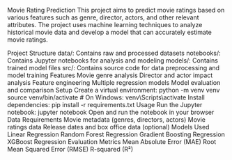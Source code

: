 Movie Rating Prediction
This project aims to predict movie ratings based on various features such as genre, director, actors, and other relevant attributes. The project uses machine learning techniques to analyze historical movie data and develop a model that can accurately estimate movie ratings.

Project Structure
data/: Contains raw and processed datasets
notebooks/: Contains Jupyter notebooks for analysis and modeling
models/: Contains trained model files
src/: Contains source code for data preprocessing and model training
Features
Movie genre analysis
Director and actor impact analysis
Feature engineering
Multiple regression models
Model evaluation and comparison
Setup
Create a virtual environment:
python -m venv venv
source venv/bin/activate  # On Windows: venv\Scripts\activate
Install dependencies:
pip install -r requirements.txt
Usage
Run the Jupyter notebook:
jupyter notebook
Open and run the notebook in your browser
Data Requirements
Movie metadata (genres, directors, actors)
Movie ratings data
Release dates and box office data (optional)
Models Used
Linear Regression
Random Forest Regression
Gradient Boosting Regression
XGBoost Regression
Evaluation Metrics
Mean Absolute Error (MAE)
Root Mean Squared Error (RMSE)
R-squared (R²)
